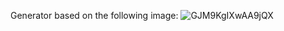Generator based on the following image:
![GJM9KgIXwAA9jQX](https://github.com/Birphon/rcr/assets/61985658/969762a8-44ea-4fbb-a198-4214b2d01b3e)
